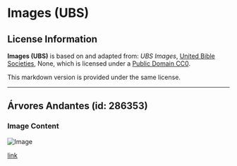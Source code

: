 # Images (UBS)

## License Information

**Images (UBS)** is based on and adapted from: _UBS Images_, [United Bible Societies](https://unitedbiblesocieties.org/), None, which is licensed under a [Public Domain CC0](https://creativecommons.org/public-domain/cc0/).

This markdown version is provided under the same license.



--------------------------------

## Árvores Andantes (id: 286353)

### Image Content

![Image](https://cdn.aquifer.bible/aquifer-content/resources/Media/WEB-0895_walking_trees.jpg)

[link](https://cdn.aquifer.bible/aquifer-content/resources/Media/WEB-0895_walking_trees.jpg)


